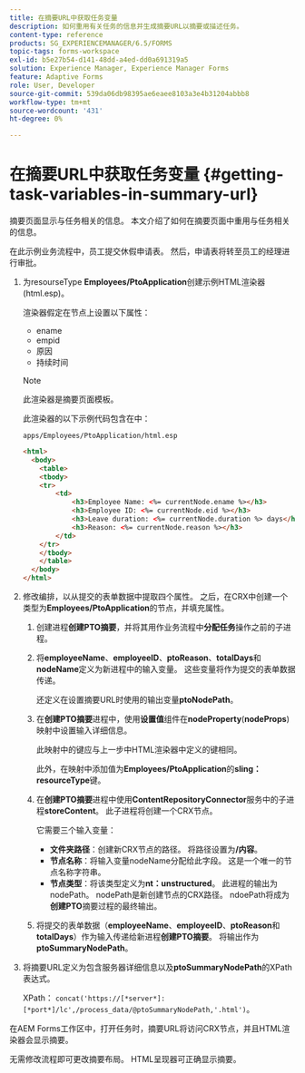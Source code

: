 ```yaml
---
title: 在摘要URL中获取任务变量
description: 如何重用有关任务的信息并生成摘要URL以摘要或描述任务。
content-type: reference
products: SG_EXPERIENCEMANAGER/6.5/FORMS
topic-tags: forms-workspace
exl-id: b5e27b54-d141-48dd-a4ed-dd0a691319a5
solution: Experience Manager, Experience Manager Forms
feature: Adaptive Forms
role: User, Developer
source-git-commit: 539da06db98395ae6eaee8103a3e4b31204abbb8
workflow-type: tm+mt
source-wordcount: '431'
ht-degree: 0%

---
```


# 在摘要URL中获取任务变量 {#getting-task-variables-in-summary-url}

摘要页面显示与任务相关的信息。 本文介绍了如何在摘要页面中重用与任务相关的信息。

在此示例业务流程中，员工提交休假申请表。 然后，申请表将转至员工的经理进行审批。

1. 为resourseType **Employees/PtoApplication**&#x200B;创建示例HTML渲染器(html.esp)。

   渲染器假定在节点上设置以下属性：

   * ename
   * empid
   * 原因
   * 持续时间

   >[!NOTE]
   >
   >此渲染器是摘要页面模板。

   此渲染器的以下示例代码包含在中：

   `apps/Employees/PtoApplication/html.esp`

   ```html
   <html>
     <body>
       <table>
       <tbody>
       <tr>
           <td>
               <h3>Employee Name: <%= currentNode.ename %></h3>
               <h3>Employee ID: <%= currentNode.eid %></h3>
               <h3>Leave duration: <%= currentNode.duration %> days</h3>
               <h3>Reason: <%= currentNode.reason %></h3>
           </td>
       </tr>
       </tbody>
       </table>
     </body>
   </html>
   ```

1. 修改编排，以从提交的表单数据中提取四个属性。 之后，在CRX中创建一个类型为&#x200B;**Employees/PtoApplication**&#x200B;的节点，并填充属性。

   1. 创建进程&#x200B;**创建PTO摘要**，并将其用作业务流程中&#x200B;**分配任务**&#x200B;操作之前的子进程。
   1. 将&#x200B;**employeeName**、**employeeID**、**ptoReason**、**totalDays**&#x200B;和&#x200B;**nodeName**&#x200B;定义为新进程中的输入变量。 这些变量将作为提交的表单数据传递。

      还定义在设置摘要URL时使用的输出变量&#x200B;**ptoNodePath**。

   1. 在&#x200B;**创建PTO摘要**&#x200B;进程中，使用&#x200B;**设置值**&#x200B;组件在&#x200B;**nodeProperty**(**nodeProps**)映射中设置输入详细信息。

      此映射中的键应与上一步中HTML渲染器中定义的键相同。

      此外，在映射中添加值为&#x200B;**Employees/PtoApplication**&#x200B;的&#x200B;**sling：resourceType**&#x200B;键。

   1. 在&#x200B;**创建PTO摘要**&#x200B;进程中使用&#x200B;**ContentRepositoryConnector**&#x200B;服务中的子进程&#x200B;**storeContent**。 此子进程将创建一个CRX节点。

      它需要三个输入变量：

      * **文件夹路径**：创建新CRX节点的路径。 将路径设置为&#x200B;**/内容**。
      * **节点名称**：将输入变量nodeName分配给此字段。 这是一个唯一的节点名称字符串。
      * **节点类型**：将该类型定义为&#x200B;**nt：unstructured**。 此进程的输出为nodePath。 nodePath是新创建节点的CRX路径。 ndoePath将成为&#x200B;**创建PTO**&#x200B;摘要过程的最终输出。

   1. 将提交的表单数据（**employeeName**、**employeeID**、**ptoReason**&#x200B;和&#x200B;**totalDays**）作为输入传递给新进程&#x200B;**创建PTO摘要**。 将输出作为&#x200B;**ptoSummaryNodePath**。

1. 将摘要URL定义为包含服务器详细信息以及&#x200B;**ptoSummaryNodePath**&#x200B;的XPath表达式。

   XPath： `concat('https://[*server*]:[*port*]/lc',/process_data/@ptoSummaryNodePath,'.html')`。

在AEM Forms工作区中，打开任务时，摘要URL将访问CRX节点，并且HTML渲染器会显示摘要。

无需修改流程即可更改摘要布局。 HTML呈现器可正确显示摘要。
